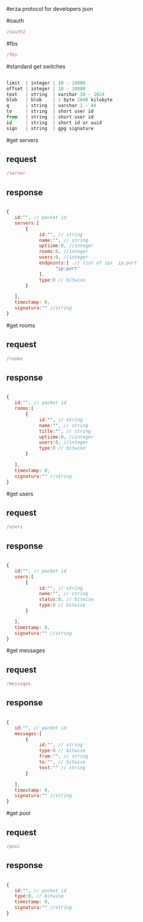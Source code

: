 #erza protocol for developers json 

#oauth

```javascript
/oauth2
```

#fbs

```javascript
/fbs

```

#standard get switches


```javascript

limit  | integer | 10 - 10000
offset | integer | 10 - 10000
text   | string  | varchar 10 - 1024
blob   | blob    | 1 byte 2048 kilobyte
q      | string  | varchar 1 - 48
to     | string  | short user id
from   | string  | short user id
id     | string  | short id or uuid 
sign   | string  | gpg signature

```


#get servers

## request 

```javascript
/server
```
## response

```javascript

{
   id:"", // packet id
   servers:[
       {
            id:"", // string
            name:"", // string
            uptiime:0, //integer
            rooms:0, //integer
            users:0, //integer
            endpoints:[ .// list of ips  ip:port
                  "ip:port"
            ],
            type:0 // bitwise
       }

   ],
   timestamp: 0,
   signatura:"" //string
}

```

#get rooms

## request

```javascript
/rooms
```
## response

```javascript

{
   id:"", // packet id
   rooms:[
       {
            id:"", // string
            name:"", // string
            title:"", // string
            uptiime:0, //integer
            users:0, //integer
            type:0 // bitwise
       }

   ],
   timestamp: 0,
   signatura:"" //string
}

```


#get users

## request

```javascript
/users

```
## response

```javascript

{
   id:"", // packet id
   users:[
       {
            id:"", // string
            name:"", // string
            status:0, // bitwise
            type:0 // bitwise
       }

   ],
   timestamp: 0,
   signatura:"" //string
}

```


#get messages

## request

```javascript
/messages
```

## response

```javascript

{
   id:"", // packet id
   messages:[
       {
            id:"", // string
            type:0 // bitwise
            from:"", // string
            to:"", // bitwise
            text:"" // string
       }

   ],
   timestamp: 0,
   signatura:"" //string
}

```

#get pool

## request

```javascript
/pool
```

## response

```javascript

{
   id:"", // packet id
   type:0, // bitwise
   timestamp: 0,
   signatura:"" //string
}

```





